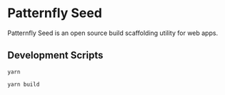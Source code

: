 # Patternfly Seed

Patternfly Seed is an open source build scaffolding utility for web apps.

## Development Scripts

`yarn`

`yarn build`
